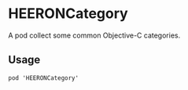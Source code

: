 # HEERONCategory
A pod collect some common Objective-C categories.

## Usage
`pod 'HEERONCategory'`
